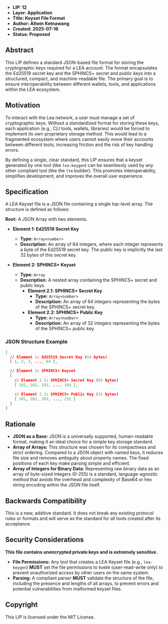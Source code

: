 * **LIP: 12**
* **Layer: Application**
* **Title: Keyset File Format**
* **Author: Allwin Ketnawang**
* **Created: 2025-07-16**
* **Status: Proposed**

## Abstract

This LIP defines a standard JSON-based file format for storing the cryptographic keys required for a LEA account. The format encapsulates the Ed25519 secret key and the SPHINCS+ secret and public keys into a structured, compact, and machine-readable file. The primary goal is to ensure interoperability between different wallets, tools, and applications within the LEA ecosystem.

## Motivation

To interact with the Lea network, a user must manage a set of cryptographic keys. Without a standardized format for storing these keys, each application (e.g., CLI tools, wallets, libraries) would be forced to implement its own proprietary storage method. This would lead to a fragmented ecosystem where users cannot easily move their accounts between different tools, increasing friction and the risk of key handling errors.

By defining a single, clear standard, this LIP ensures that a keyset generated by one tool (like `lea-keygen`) can be seamlessly used by any other compliant tool (like the `ltm` builder). This promotes interoperability, simplifies development, and improves the overall user experience.

## Specification

A LEA Keyset file is a JSON file containing a single top-level array. The structure is defined as follows:

**Root:** A JSON Array with two elements.

*   **Element 1: Ed25519 Secret Key**
    *   **Type:** `Array<number>`
    *   **Description:** An array of 64 integers, where each integer represents a byte of the Ed25519 secret key. The public key is implicitly the last 32 bytes of this secret key.

*   **Element 2: SPHINCS+ Keyset**
    *   **Type:** `Array`
    *   **Description:** A nested array containing the SPHINCS+ secret and public keys.
        *   **Element 2.1: SPHINCS+ Secret Key**
            *   **Type:** `Array<number>`
            *   **Description:** An array of 64 integers representing the bytes of the SPHINCS+ secret key.
        *   **Element 2.2: SPHINCS+ Public Key**
            *   **Type:** `Array<number>`
            *   **Description:** An array of 32 integers representing the bytes of the SPHINCS+ public key.

### JSON Structure Example

```json
[
  // Element 1: Ed25519 Secret Key (64 bytes)
  [ 1, 2, 3, ..., 64 ],

  // Element 2: SPHINCS+ Keyset
  [
    // Element 2.1: SPHINCS+ Secret Key (64 bytes)
    [ 101, 102, 103, ..., 164 ],

    // Element 2.2: SPHINCS+ Public Key (32 bytes)
    [ 201, 202, 203, ..., 232 ]
  ]
]
```

## Rationale

*   **JSON as a Base:** JSON is a universally supported, human-readable format, making it an ideal choice for a simple key storage standard.
*   **Array of Arrays:** This structure was chosen for its compactness and strict ordering. Compared to a JSON object with named keys, it reduces file size and removes ambiguity about property names. The fixed positions of each key make parsing simple and efficient.
*   **Array of Integers for Binary Data:** Representing raw binary data as an array of byte-sized integers (0-255) is a standard, language-agnostic method that avoids the overhead and complexity of Base64 or hex string encoding within the JSON file itself.

## Backwards Compatibility

This is a new, additive standard. It does not break any existing protocol rules or formats and will serve as the standard for all tools created after its acceptance.

## Security Considerations

**This file contains unencrypted private keys and is extremely sensitive.**

*   **File Permissions:** Any tool that creates a LEA Keyset file (e.g., `lea-keygen`) **MUST** set the file permissions to `0o600` (user-read-write only) to prevent unauthorized access by other users on the same system.
*   **Parsing:** A compliant parser **MUST** validate the structure of the file, including the presence and lengths of all arrays, to prevent errors and potential vulnerabilities from malformed keyset files.

## Copyright

This LIP is licensed under the MIT License.
